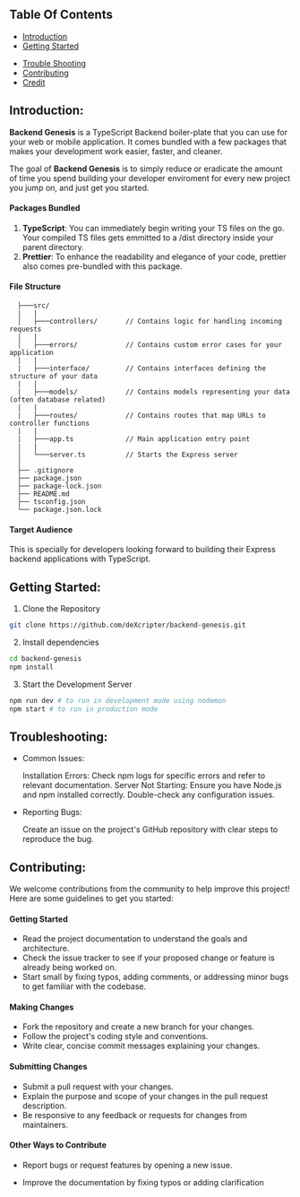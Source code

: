 ## Table Of Contents

- [Introduction](#introduction)
- [Getting Started](#getting-started)
<!-- - [File Structure](#file-structure) -->
- [Trouble Shooting](#troubleshooting)
- [Contributing](#contributing)
- [Credit](#credit)

## Introduction:

**Backend Genesis** is a TypeScript Backend boiler-plate that you can use for your web or mobile application. It comes bundled with a few packages that makes your development work easier, faster, and cleaner.

The goal of **Backend Genesis** is to simply reduce or eradicate the amount of time you spend building your developer enviroment for every new project you jump on, and just get you started.

#### Packages Bundled

1. **TypeScript**: You can immediately begin writing your TS files on the go. Your compiled TS files gets emmitted to a /dist directory inside your parent directory.
2. **Prettier**: To enhance the readability and elegance of your code, prettier also comes pre-bundled with this package.

#### File Structure

      ├───src/
      |   |
      │   ├───controllers/       // Contains logic for handling incoming requests
      |   |
      │   ├───errors/            // Contains custom error cases for your application
      |   |
      |   ├───interface/         // Contains interfaces defining the structure of your data
      |   |
      |   ├───models/            // Contains models representing your data (often database related)
      |   |
      |   ├───routes/            // Contains routes that map URLs to controller functions
      |   |
      |   ├───app.ts             // Main application entry point
      |   |
      │   └───server.ts          // Starts the Express server
      │
      ├── .gitignore
      ├── package.json
      ├── package-lock.json
      ├── README.md
      ├── tsconfig.json
      └── package.json.lock

#### Target Audience

This is specially for developers looking forward to building their Express backend applications with TypeScript.

## Getting Started:

1. Clone the Repository

```bash
git clone https://github.com/deXcripter/backend-genesis.git
```

2. Install dependencies

```bash
cd backend-genesis
npm install
```

3. Start the Development Server

```bash
npm run dev # to run in development mode using nodemon
npm start # to run in production mode
```

   <!-- Provide installation instructions if applicable (software, hardware, etc.).
   Outline the basic steps to get started using the product or service. -->

## Troubleshooting:

- Common Issues:

  Installation Errors: Check npm logs for specific errors and refer to relevant documentation.
  Server Not Starting: Ensure you have Node.js and npm installed correctly. Double-check any configuration issues.

- Reporting Bugs:

  Create an issue on the project's GitHub repository with clear steps to reproduce the bug.

## Contributing:

We welcome contributions from the community to help improve this project! Here are some guidelines to get you started:

#### Getting Started

- Read the project documentation to understand the goals and architecture.
- Check the issue tracker to see if your proposed change or feature is already being worked on.
- Start small by fixing typos, adding comments, or addressing minor bugs to get familiar with the codebase.

#### Making Changes

- Fork the repository and create a new branch for your changes.
- Follow the project's coding style and conventions.
- Write clear, concise commit messages explaining your changes.
<!-- - Include tests for any new functionality you add. -->

#### Submitting Changes

- Submit a pull request with your changes.
- Explain the purpose and scope of your changes in the pull request description.
- Be responsive to any feedback or requests for changes from maintainers.

#### Other Ways to Contribute

- Report bugs or request features by opening a new issue.
- Improve the documentation by fixing typos or adding clarification

   <!-- Include supplementary information like reference charts, data tables, or error codes. -->
   <!-- Add a glossary of terms for quick reference. -->
